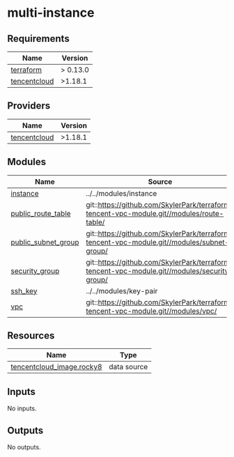 # multi-instance

<!-- BEGINNING OF PRE-COMMIT-TERRAFORM DOCS HOOK -->
## Requirements

| Name | Version |
|------|---------|
| <a name="requirement_terraform"></a> [terraform](#requirement\_terraform) | > 0.13.0 |
| <a name="requirement_tencentcloud"></a> [tencentcloud](#requirement\_tencentcloud) | >1.18.1 |

## Providers

| Name | Version |
|------|---------|
| <a name="provider_tencentcloud"></a> [tencentcloud](#provider\_tencentcloud) | >1.18.1 |

## Modules

| Name | Source | Version |
|------|--------|---------|
| <a name="module_instance"></a> [instance](#module\_instance) | ../../modules/instance | n/a |
| <a name="module_public_route_table"></a> [public\_route\_table](#module\_public\_route\_table) | git::https://github.com/SkylerPark/terraform-tencent-vpc-module.git//modules/route-table/ | tags/1.2.0 |
| <a name="module_public_subnet_group"></a> [public\_subnet\_group](#module\_public\_subnet\_group) | git::https://github.com/SkylerPark/terraform-tencent-vpc-module.git//modules/subnet-group/ | tags/1.2.0 |
| <a name="module_security_group"></a> [security\_group](#module\_security\_group) | git::https://github.com/SkylerPark/terraform-tencent-vpc-module.git//modules/security-group/ | tags/1.2.0 |
| <a name="module_ssh_key"></a> [ssh\_key](#module\_ssh\_key) | ../../modules/key-pair | n/a |
| <a name="module_vpc"></a> [vpc](#module\_vpc) | git::https://github.com/SkylerPark/terraform-tencent-vpc-module.git//modules/vpc/ | tags/1.2.0 |

## Resources

| Name | Type |
|------|------|
| [tencentcloud_image.rocky8](https://registry.terraform.io/providers/tencentcloudstack/tencentcloud/latest/docs/data-sources/image) | data source |

## Inputs

No inputs.

## Outputs

No outputs.
<!-- END OF PRE-COMMIT-TERRAFORM DOCS HOOK -->
